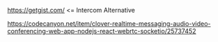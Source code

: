 https://getgist.com/ <= Intercom Alternative

https://codecanyon.net/item/clover-realtime-messaging-audio-video-conferencing-web-app-nodejs-react-webrtc-socketio/25737452